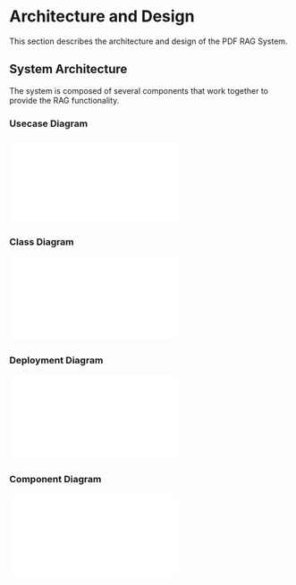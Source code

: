 # Architecture and Design

This section describes the architecture and design of the PDF RAG System.

## System Architecture

The system is composed of several components that work together to provide the RAG functionality.


### Usecase Diagram

![Usecase Diagram](../_static/usecase.pdf)


### Class Diagram

![Class Diagram](../_static/class.pdf)


### Deployment Diagram

![Deployment Diagram](../_static/deployment.pdf)


### Component Diagram

![Component Diagram](../_static/component.pdf)

